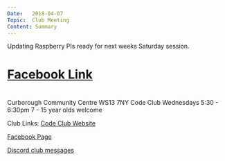 ```yaml
---
Date:   2018-04-07
Topic:  Club Meeting
Content: Summary
---
```

Updating Raspberry PIs ready for next weeks Saturday session.

# [Facebook Link](https://www.facebook.com/1481985248595237/posts/1510159399111155/)

#
Curborough Community Centre
WS13 7NY
Code Club
Wednesdays 5:30 - 6:30pm
7 - 15 year olds welcome

Club Links:
[Code Club Website](https://lichfield-code-club.github.io/)

[Facebook Page](https://www.facebook.com/LichfieldCoders)

[Discord club messages](https://discord.gg/szz6xGK)
